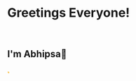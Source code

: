 
### <h1> Greetings Everyone! </h1>  <br>
###  <h2>  I'm Abhipsa👋  </h2> <img src="wave.gif" width="5" height="5"> <br>


